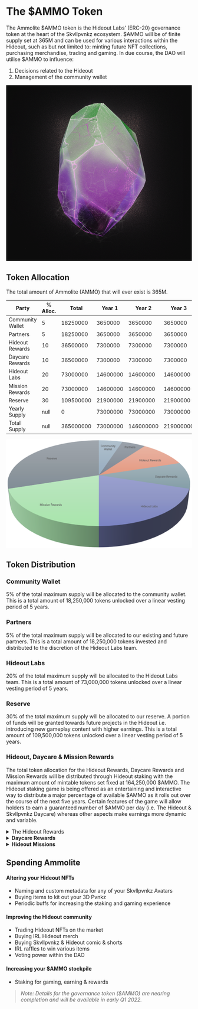 # The $AMMO Token

The Ammolite $AMMO token is the Hideout Labs’ (ERC-20) governance token at the heart of the Skvllpvnkz ecosystem. $AMMO will be of finite supply set at 365M and can be used for various interactions within the Hideout, such as but not limited to: minting future NFT collections, purchasing merchandise, trading and gaming. In due course, the DAO will utilise $AMMO to influence:&#x20;

1. Decisions related to the Hideout&#x20;
2. Management of the community wallet

![Ammolite](<../.gitbook/assets/3d ammo.png>)

## Token Allocation

The total amount of Ammolite (AMMO) that will ever exist is 365M.&#x20;

<table><thead><tr><th>Party</th><th data-type="number">% Alloc.</th><th data-type="number">Total</th><th data-type="number">Year 1</th><th data-type="number">Year 2</th><th data-type="number">Year 3</th><th data-type="number">Year 4</th><th data-type="number">Year 5</th></tr></thead><tbody><tr><td>Community Wallet</td><td>5</td><td>18250000</td><td>3650000</td><td>3650000</td><td>3650000</td><td>3650000</td><td>3650000</td></tr><tr><td>Partners</td><td>5</td><td>18250000</td><td>3650000</td><td>3650000</td><td>3650000</td><td>3650000</td><td>3650000</td></tr><tr><td>Hideout Rewards</td><td>10</td><td>36500000</td><td>7300000</td><td>7300000</td><td>7300000</td><td>7300000</td><td>7300000</td></tr><tr><td>Daycare Rewards</td><td>10</td><td>36500000</td><td>7300000</td><td>7300000</td><td>7300000</td><td>7300000</td><td>7300000</td></tr><tr><td>Hideout Labs</td><td>20</td><td>73000000</td><td>14600000</td><td>14600000</td><td>14600000</td><td>14600000</td><td>14600000</td></tr><tr><td>Mission Rewards</td><td>20</td><td>73000000</td><td>14600000</td><td>14600000</td><td>14600000</td><td>14600000</td><td>14600000</td></tr><tr><td>Reserve</td><td>30</td><td>109500000</td><td>21900000</td><td>21900000</td><td>21900000</td><td>21900000</td><td>21900000</td></tr><tr><td>Yearly Supply</td><td>null</td><td>0</td><td>73000000</td><td>73000000</td><td>73000000</td><td>73000000</td><td>73000000</td></tr><tr><td>Total Supply</td><td>null</td><td>365000000</td><td>73000000</td><td>146000000</td><td>219000000</td><td>292000000</td><td>365000000</td></tr></tbody></table>

![](<../.gitbook/assets/Untitled 2.png>)

## **Token Distribution**

### **Community Wallet**

5% of the total maximum supply will be allocated to the community wallet. This is a total amount of 18,250,000 tokens unlocked over a linear vesting period of 5 years.&#x20;

### **Partners**&#x20;

5% of the total maximum supply will be allocated to our existing and future partners. This is a total amount of 18,250,000 tokens invested and distributed to the discretion of the Hideout Labs team.&#x20;

### **Hideout Labs**&#x20;

20% of the total maximum supply will be allocated to the Hideout Labs team. This is a total amount of 73,000,000 tokens unlocked over a linear vesting period of 5 years.&#x20;

### **Reserve**&#x20;

30% of the total maximum supply will be allocated to our reserve. A portion of funds will be granted towards future projects in the Hideout i.e. introducing new gameplay content with higher earnings. This is a total amount of 109,500,000 tokens unlocked over a linear vesting period of 5 years.&#x20;

### **Hideout, Daycare & Mission Rewards**&#x20;

The total token allocation for the Hideout Rewards, Daycare Rewards and Mission Rewards will be distributed through Hideout staking with the maximum amount of mintable tokens set fixed at 164,250,000 $AMMO. The Hideout staking game is being offered as an entertaining and interactive way to distribute a major percentage of available $AMMO as it rolls out over the course of the next five years. Certain features of the game will allow holders to earn a guaranteed number of $AMMO per day (i.e. The Hideout & Skvllpvnkz Daycare) whereas other aspects make earnings more dynamic and variable.&#x20;

<details>

<summary>The Hideout Rewards </summary>

The Hideout rewards are a dedicated pool of 10% of the total maximum supply totalling an amount of 36,500,000 tokens unlocked over a linear vesting period of 5 years. Once the token is live, holders will be eligible to claim a token airdrop. We have been tracking all transactions from mint and have devised a plan to nobly reward Skvllpvnkz holders for participation.

</details>

<details>

<summary><strong>Daycare Rewards</strong></summary>

The Daycare rewards are a dedicated pool of 10% of the total maximum supply totalling an amount of 36,500,000 tokens unlocked over a linear vesting period of 5 years. Once the token is live, holders will be eligible to stake their Skvllbabiez in the Daycare in return for $AMMO.

</details>

<details>

<summary><strong>Hideout Missions</strong></summary>

Within the Hideout, holders can participate in missions and quests in return for greater rewards. In these missions you can send your Skvllpvnkz out individually or in parties, to complete daily, weekly and monthly quests. Some have guaranteed rewards while others are based on an RNG system, distributed after task completion. The mission difficulty will have an effect on the reward whereby the higher the difficulty, the smaller the chance but equally, the greater the reward.

</details>

## Spending Ammolite

#### **Altering your Hideout NFTs**&#x20;

* Naming and custom metadata for any of your Skvllpvnkz Avatars&#x20;
* Buying items to kit out your 3D Pvnkz&#x20;
* Periodic buffs for increasing the staking and gaming experience&#x20;

#### **Improving the Hideout community**&#x20;

* Trading Hideout NFTs on the market&#x20;
* Buying IRL Hideout merch&#x20;
* Buying Skvllpvnkz & Hideout comic & shorts&#x20;
* IRL raffles to win various items
* Voting power within the DAO&#x20;

#### Increasing your $AMMO stockpile&#x20;

* Staking for gaming, earning & rewards&#x20;

> _Note: Details for the governance token ($AMMO) are nearing completion and will be available in early Q1 2022._
